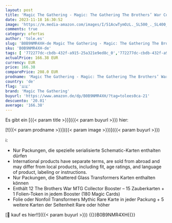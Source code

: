 ```yaml
---
layout: post
title: 'Magic The Gathering - Magic: The Gathering The Brothers’ War Collector Booster Box  12 Packs  Englische Version '
date: 2023-11-18 16:30:52
image: 'https://m.media-amazon.com/images/I/51AcwTymOzL._SL500_._SL400_.jpg'
comments: true
category: ofertas
author: 'tole.es'
slug: 'B0B9NMR4XH-de Magic The Gathering - Magic: The Gathering The Brothers’...'
sku: 'B0B9NMR4XH-de'
tags: [ '772277dc-cbdb-432f-a915-25a321e9ed8c_0','772277dc-cbdb-432f-a915-25a321e9ed8c_4401','772277dc-cbdb-432f-a915-25a321e9ed8c_7501','8+','Arborist Merchandising Root','Kartenspiele','Sammelkartenspiele: Booster Packs','Sammlerkartenspiele','Selektion1','Self Service','Special Features Stores','Spiele','Spiele, Spielzeug und Sammlerstücke für große Kinder','Spielzeug','magic the gathering','🇩🇪', ]
actualPrice: 166.38 EUR
currency: EUR
price: 166.38
comparePrice: 208.0 EUR
prodname: 'Magic The Gathering - Magic: The Gathering The Brothers’ War Collector Booster Box  12 Packs  Englische Version '
country: 'de'
flag: '🇩🇪'
brand: 'Magic The Gathering'
buyurl: 'https://www.amazon.de/dp/B0B9NMR4XH/?tag=tolees0ca-21'
descuento: '20.01'
average: '166.38'
---
```


Es gibt ein [{{< param title >}}]({{< param buyurl >}}) hier:

[![{{< param prodname >}}]({{< param image >}})]({{< param buyurl >}})

ℹ️:

- Nur Packungen, die spezielle serialisierte Schematic-Karten enthalten dürfen
- International products have separate terms, are sold from abroad and may differ from local products, including fit, age ratings, and language of product, labeling or instructions.
- Nur Packungen, die Shattered Glass Transformers Karten enthalten können
- Enthält 12 The Brothers War MTG Collector Booster – 15 Zauberkarten + 1 Folien-Token in jedem Booster (180 Magic Cards)
- Folie oder Nonfoil Transformers Mythic Rare Karte in jeder Packung + 5 weitere Karten der Seltenheit Rare oder höher

[🛒 kauf es hier!!]({{< param buyurl >}})
{{<world>}}B0B9NMR4XH{{</world>}}
